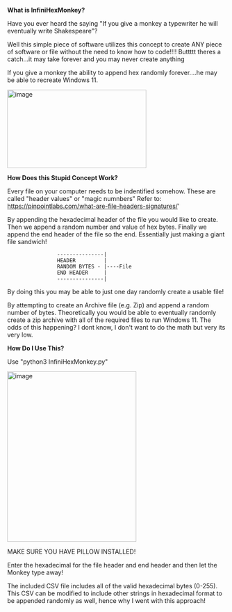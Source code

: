 **What is InfiniHexMonkey?**


Have you ever heard the saying "If you give a monkey a typewriter he will eventually write Shakespeare"?

Well this simple piece of software utilizes this concept to create ANY piece of software or file without the need to know how to code!!!!
Buttttt theres a catch...it may take forever and you may never create anything

If you give a monkey the ability to append hex randomly forever....he may be able to recreate Windows 11.

<img width="320" height="180" alt="image" src="https://github.com/user-attachments/assets/64da7ffd-a4fa-4b47-bf24-70d944fe2dbc" />



**How Does this Stupid Concept Work?**

Every file on your computer needs to be indentified somehow. These are called "header values" or "magic numnbers" Refer to: https://pinpointlabs.com/what-are-file-headers-signatures/'

By appending the hexadecimal header of the file you would like to create. Then we append a random number and value of hex bytes. Finally we append the end header of the file so the end. Essentially just making a giant file sandwich!

                    ---------------|
                    HEADER         |
                    RANDOM BYTES - |----File
                    END HEADER     |
                    ---------------|

By doing this you may be able to just one day randomly create a usable file!

By attempting to create an Archive file (e.g. Zip) and append a random number of bytes. Theoretically you would be able to eventually randomly create a zip archive with all of the required files to run Windows 11.
The odds of this happening? I dont know, I don't want to do the math but very its very low.

**How Do I Use This?**

Use "python3 InfiniHexMonkey.py"

<img width="297" height="392" alt="image" src="https://github.com/user-attachments/assets/5fe28f81-87ae-47ff-849c-ebb9ec85fffd" />

MAKE SURE YOU HAVE PILLOW INSTALLED!

Enter the hexadecimal for the file header and end header and then let the Monkey type away!

The included CSV file includes all of the valid hexadecimal bytes (0-255).
This CSV can be modified to include other strings in hexadecimal format to be appended randomly as well, hence why I went with this approach!
